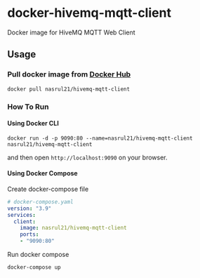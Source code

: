 # docker-hivemq-mqtt-client
Docker image for HiveMQ MQTT Web Client

## Usage
### Pull docker image from [Docker Hub](https://hub.docker.com/r/nasrul21/hivemq-mqtt-client)
```
docker pull nasrul21/hivemq-mqtt-client
```
### How To Run
#### Using Docker CLI
```
docker run -d -p 9090:80 --name=nasrul21/hivemq-mqtt-client nasrul21/hivemq-mqtt-client
```
and then open `http://localhost:9090` on your browser.

#### Using Docker Compose
Create docker-compose file
```yaml
# docker-compose.yaml
version: "3.9"
services:
  client:
    image: nasrul21/hivemq-mqtt-client
    ports:
    - "9090:80"
```
Run docker compose
```
docker-compose up
```
